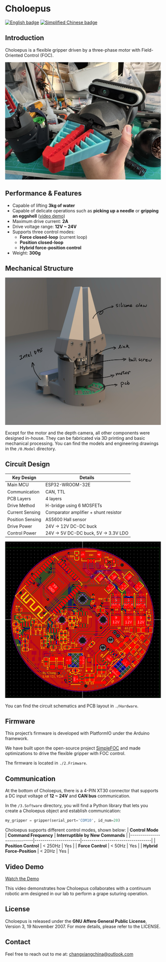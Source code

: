 # Choloepus
[![English badge](https://img.shields.io/badge/%E8%8B%B1%E6%96%87-English-blue)](./README.md)
[![Simplified Chinese badge](https://img.shields.io/badge/%E7%AE%80%E4%BD%93%E4%B8%AD%E6%96%87-Simplified%20Chinese-green)](./README-zh_cn.md)

## Introduction
Choloepus is a flexible gripper driven by a three-phase motor with Field-Oriented Control (FOC).

![](4.Docs/Image/machine.jpg)

## Performance & Features

- Capable of lifting **3kg of water**
- Capable of delicate operations such as **picking up a needle** or **gripping an eggshell** ([video demo](https://youtu.be/MMdkBzw2Btk))
- Maximum drive current: **2A**
- Drive voltage range: **12V ~ 24V**
- Supports three control modes:
  - **Force closed-loop** (current loop)
  - **Position closed-loop**
  - **Hybrid force-position control**
- Weight: **300g**

## Mechanical Structure

![](4.Docs/Image/machine_struct.jpg)

Except for the motor and the depth camera, all other components were designed in-house. They can be fabricated via 3D printing and basic mechanical processing. You can find the models and engineering drawings in the `/0.Model` directory.

## Circuit Design

| Key Design      | Details                               |
|-----------------|----------------------------------------|
| Main MCU        | ESP32-WROOM-32E                        |
| Communication   | CAN, TTL                               |
| PCB Layers      | 4 layers                               |
| Drive Method    | H-bridge using 6 MOSFETs               |
| Current Sensing | Comparator amplifier + shunt resistor  |
| Position Sensing| AS5600 Hall sensor                     |
| Drive Power     | 24V -> 12V DC-DC buck                  |
| Control Power   | 24V -> 5V DC-DC buck, 5V -> 3.3V LDO   |

![PCB](./4.Docs/Image/layout.png)

You can find the circuit schematics and PCB layout in `./Hardware`.

## Firmware

This project’s firmware is developed with PlatformIO under the Arduino framework.

We have built upon the open-source project [SimpleFOC](https://github.com/simplefoc/Arduino-FOC-drivers) and made optimizations to drive the flexible gripper with FOC control.

The firmware is located in `./2.Frimware`.

## Communication

At the bottom of Choloepus, there is a 4-PIN XT30 connector that supports a DC input voltage of **12 ~ 24V** and **CAN bus** communication.

In the `/3.Software` directory, you will find a Python library that lets you create a Choloepus object and establish communication:
```python
my_gripper = gripper(serial_port='COM10', id_num=20)
```
Choloepus supports different control modes, shown below:
| **Control Mode**            | **Command Frequency** | **Interruptible by New Commands** |
|-----------------------------|-----------------------|-----------------------------------|
| **Position Control**         | < 250Hz               | Yes                               |
| **Force Control**            | < 50Hz                | Yes                               |
| **Hybrid Force-Position**    | < 20Hz                | Yes                               |

## Video Demo
[Watch the Demo](https://youtu.be/MMdkBzw2Btk)

This video demonstrates how Choloepus collaborates with a continuum robotic arm designed in our lab to perform a grape suturing operation.

## License
Choloepus is released under the **GNU Affero General Public License**, Version 3, 19 November 2007. For more details, please refer to the LICENSE.

## Contact
Feel free to reach out to me at: changxiangchina@outlook.com
